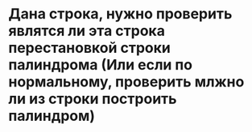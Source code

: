 # Дана строка, нужно проверить являтся ли эта строка перестановкой строки палиндрома (Или если по нормальному, проверить млжно ли из строки построить палиндром)
